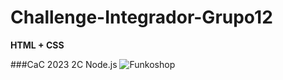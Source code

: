# Challenge-Integrador-Grupo12
**HTML + CSS**

###CaC 2023 2C Node.js
![Funkoshop](https://github.com/marcelawojtasik/Challenge-Integrador-Grupo12/assets/110974338/a63422be-b81b-4ce5-b56f-449bfffcab5e)
